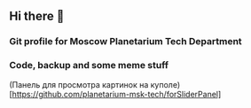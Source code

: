 ## Hi there 👋

### Git profile for Moscow Planetarium Tech Department

### Code, backup and some meme stuff

(Панель для просмотра картинок на куполе)[https://github.com/planetarium-msk-tech/forSliderPanel]
